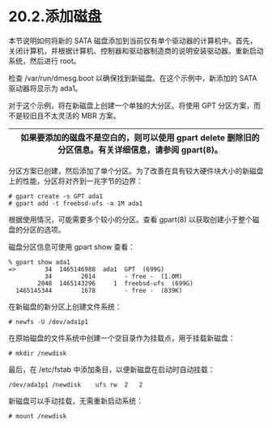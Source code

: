 # 20.2.添加磁盘

本节说明如何将新的 SATA 磁盘添加到当前仅有单个驱动器的计算机中。首先，关闭计算机，并根据计算机、控制器和驱动器制造商的说明安装驱动器。重新启动系统，然后进行 root。

检查 /var/run/dmesg.boot 以确保找到新磁盘。在这个示例中，新添加的 SATA 驱动器将显示为 ada1。

对于这个示例，将在新磁盘上创建一个单独的大分区。将使用 GPT 分区方案，而不是较旧且不太灵活的 MBR 方案。

|  | 如果要添加的磁盘不是空白的，则可以使用 gpart delete 删除旧的分区信息。有关详细信息，请参阅 gpart(8)。|
| -- | ------------------------------------------------------------------------------------------------------- |

分区方案已创建，然后添加了单个分区。为了改善在具有较大硬件块大小的新磁盘上的性能，分区将对齐到一兆字节的边界：

```
# gpart create -s GPT ada1
# gpart add -t freebsd-ufs -a 1M ada1
```

根据使用情况，可能需要多个较小的分区。查看 gpart(8) 以获取创建小于整个磁盘的分区的选项。

磁盘分区信息可使用 gpart show 查看：

```
% gpart show ada1
=>        34  1465146988  ada1  GPT  (699G)
          34        2014        - free -  (1.0M)
        2048  1465143296     1  freebsd-ufs  (699G)
  1465145344        1678        - free -  (839K)
```

在新磁盘的新分区上创建文件系统：

```
# newfs -U /dev/ada1p1
```

在原始磁盘的文件系统中创建一个空目录作为挂载点，用于挂载新磁盘：

```
# mkdir /newdisk
```

最后，在 /etc/fstab 中添加条目，以便新磁盘在启动时自动挂载：

```
/dev/ada1p1	/newdisk	ufs	rw	2	2
```

新磁盘可以手动挂载，无需重新启动系统：

```
# mount /newdisk
```
